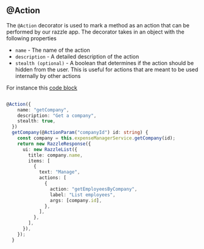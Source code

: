 ## @Action

The `@Action` decorator is used to mark a method as an action that can be performed by our razzle app. The decorator takes in an object with the following properties

- `name` - The name of the action
- `description` - A detailed description of the action
- `stealth (optional)` - A boolean that determines if the action should be hidden from the user. This is useful for actions that are meant to be used internally by other actions


For instance this [code block](https://github.com/RazzleAi/demo/blob/b1a12915878a92be3227fedbaaf29ff67fa811ce/src/expense-manager.ts#L62)

``` ts

@Action({
    name: "getCompany",
    description: "Get a company",
    stealth: true,
  })
  getCompany(@ActionParam("companyId") id: string) {
    const company = this.expenseManagerService.getCompany(id);
    return new RazzleResponse({
      ui: new RazzleList({
        title: company.name,
        items: [
          {
            text: "Manage",
            actions: [
              {
                action: "getEmployeesByCompany",
                label: "List employees",
                args: [company.id],
              },
            ],
          },
        ],
      }),
    });
  }

```